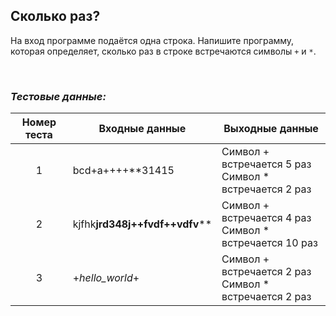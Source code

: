 ## Сколько раз?

На вход программе подаётся одна строка. Напишите программу, которая определяет, сколько раз в строке встречаются символы <code>+</code> и <code>*</code>.

<br>

### *Тестовые данные:*

| Номер теста | Входные данные                     | Выходные данные                                           |
|:-----------:|------------------------------------|-----------------------------------------------------------|
|      1      | bcd+a++++**31415                   | Символ + встречается 5 раз<br>Символ * встречается 2 раз  |
|      2      | kjfhk****jrd348j++fvdf++vdfv****** | Символ + встречается 4 раз<br>Символ * встречается 10 раз |
|      3      | +*hello_world*+                    | Символ + встречается 2 раз<br>Символ * встречается 2 раз  |